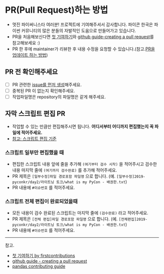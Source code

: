 # PR(Pull Request)하는 방법
- 멋진 파이써니스타 여러분! 프로젝트에 기여해주셔서 감사합니다. 파이콘 한국은 파이썬 커뮤니티의 많은 분들의 자발적인 도움으로 만들어가고 있습니다. 
- PR을 처음해보신다면 [첫 기여하기](https://github.com/firstcontributions/first-contributions/blob/master/translations/README.ko.md)와 [github guide-creating a pull request](https://help.github.com/en/github/collaborating-with-issues-and-pull-requests/creating-a-pull-request)를 참고해보세요 :)
- PR 한 후에 maintainer가 리뷰한 후 내용 수정을 요청할 수 있습니다.(참고.[PR을 업데이트 하는 방법](https://pandas-docs.github.io/pandas-docs-travis/development/contributing.html#updating-your-pull-request))

## PR 전 확인해주세요 
- [ ] PR 관련한 [issue를 먼저 생성](./preparation.md#2-작업-전-issue-생성)해주세요.
- [ ] 중복된 PR 이 없는지 확인해주세요.
- [ ] 작업파일명은 repository의 파일명은 같게 해주세요.

## 자막 스크립트 편집 PR
- 작업할 수 있는 만큼만 편집해주시면 됩니다. **어디서부터 어디까지 편집했는지 꼭 파일에 적어주세요.**
- [참고: 스크립트 편집 기준](https://github.com/pythonkr/pyconkr-script#스크립트-편집)

### 스크립트 일부만 편집했을 때 
- 편집한 스크립트 내용 앞에 줄을 추가해 `(여기부터 검수 시작)` 을 적어주시고 검수한 내용 마지막 줄에 `(여기까지 검수완료)` 를 추가해 적어주세요.
- PR 제목은 `[일부수정]파일 경로포함 파일명` 으로 합니다. 
(예. `[일부수정]2019-pyconkr/day2/라이트닝 토크/what is my PyCon - 배권한.txt`)
- PR 내용에 `#이슈번호` 를 적어주세요. 

### 스크립트 전체 편집이 완료되었을때
- 모든 내용이 검수 완료된 스크립트는 마지막 줄에 `(검수완료)` 라고 적어주세요.
- PR 제목은 `[전체 편집]파일 경로포함 파일명` 으로 합니다. 
(예. `[전체편집]2019-pyconkr/day2/라이트닝 토크/what is my PyCon - 배권한.txt`)
- PR 내용에 `#이슈번호` 를 적어주세요.

---
참고. 
- [첫 기여하기 by firstcontributions](https://github.com/firstcontributions/first-contributions/blob/master/translations/README.ko.md)
- [github guide - creating a pull request](https://help.github.com/en/github/collaborating-with-issues-and-pull-requests/creating-a-pull-request)
- [pandas contributing guide](https://pandas-docs.github.io/pandas-docs-travis/development/contributing.html#updating-your-pull-request)

